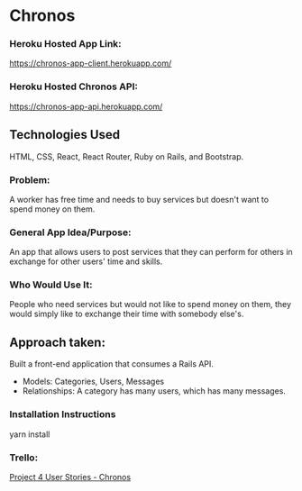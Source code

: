 # Chronos

### Heroku Hosted App Link:
https://chronos-app-client.herokuapp.com/

### Heroku Hosted Chronos API:
https://chronos-app-api.herokuapp.com/

## Technologies Used
HTML, CSS, React, React Router, Ruby on Rails, and Bootstrap. 

### Problem: 
A worker has free time and needs to buy services but doesn't want to spend money on them.

### General App Idea/Purpose: 
An app that allows users to post services that they can perform for others in exchange for other users' time and skills.

### Who Would Use It: 
People who need services but would not like to spend money on them, they would simply like to exchange their time with somebody else's.


## Approach taken:
Built a front-end application that consumes a Rails API.
* Models: Categories, Users, Messages
* Relationships: A category has many users, which has many messages.

### Installation Instructions
yarn install

### Trello:

[Project 4 User Stories - Chronos](https://trello.com/b/e0cmryP4/chronos-user-stories)


